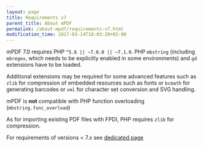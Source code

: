```yaml
---
layout: page
title: Requirements v7
parent_title: About mPDF
permalink: /about-mpdf/requirements-v7.html
modification_time: 2017-03-14T10:03:20+02:00
---
```


mPDF 7.0 requires PHP `^5.6 || ~7.0.0 || ~7.1.0`. PHP `mbstring` (including `mbregex`, which needs to
be explicitly enabled in some environments) and `gd` extensions have to be loaded.

Additional extensions may be required for some advanced features such as `zlib` for compression of embedded
resources such as fonts or `bcmath` for generating barcodes or `xml` for character set conversion
and SVG handling.

mPDF is **not** compatible with PHP function overloading (`mbstring.func_overload`)

As for importing existing PDF files with FPDI, PHP requires `zlib` for compression.

For requirements of versions < 7.x see [dedicated page](https://mpdf.github.io/about-mpdf/requirements-v5.html)
